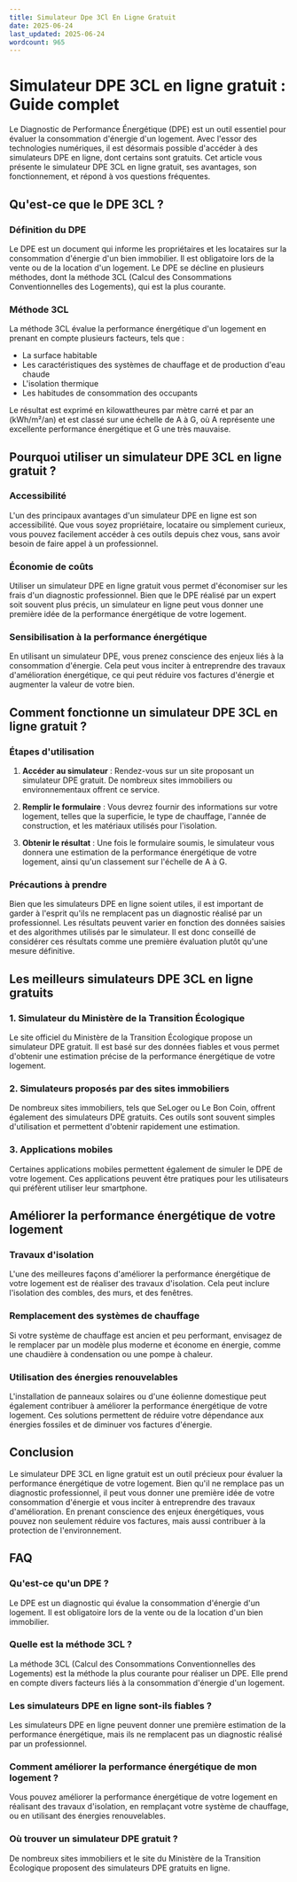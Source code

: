 ```yaml
---
title: Simulateur Dpe 3Cl En Ligne Gratuit
date: 2025-06-24
last_updated: 2025-06-24
wordcount: 965
---
```


# Simulateur DPE 3CL en ligne gratuit : Guide complet

Le Diagnostic de Performance Énergétique (DPE) est un outil essentiel pour évaluer la consommation d'énergie d'un logement. Avec l'essor des technologies numériques, il est désormais possible d'accéder à des simulateurs DPE en ligne, dont certains sont gratuits. Cet article vous présente le simulateur DPE 3CL en ligne gratuit, ses avantages, son fonctionnement, et répond à vos questions fréquentes.

## Qu'est-ce que le DPE 3CL ?

### Définition du DPE

Le DPE est un document qui informe les propriétaires et les locataires sur la consommation d'énergie d'un bien immobilier. Il est obligatoire lors de la vente ou de la location d'un logement. Le DPE se décline en plusieurs méthodes, dont la méthode 3CL (Calcul des Consommations Conventionnelles des Logements), qui est la plus courante.

### Méthode 3CL

La méthode 3CL évalue la performance énergétique d'un logement en prenant en compte plusieurs facteurs, tels que :

- La surface habitable
- Les caractéristiques des systèmes de chauffage et de production d'eau chaude
- L'isolation thermique
- Les habitudes de consommation des occupants

Le résultat est exprimé en kilowattheures par mètre carré et par an (kWh/m²/an) et est classé sur une échelle de A à G, où A représente une excellente performance énergétique et G une très mauvaise.

## Pourquoi utiliser un simulateur DPE 3CL en ligne gratuit ?

### Accessibilité

L'un des principaux avantages d'un simulateur DPE en ligne est son accessibilité. Que vous soyez propriétaire, locataire ou simplement curieux, vous pouvez facilement accéder à ces outils depuis chez vous, sans avoir besoin de faire appel à un professionnel.

### Économie de coûts

Utiliser un simulateur DPE en ligne gratuit vous permet d'économiser sur les frais d'un diagnostic professionnel. Bien que le DPE réalisé par un expert soit souvent plus précis, un simulateur en ligne peut vous donner une première idée de la performance énergétique de votre logement.

### Sensibilisation à la performance énergétique

En utilisant un simulateur DPE, vous prenez conscience des enjeux liés à la consommation d'énergie. Cela peut vous inciter à entreprendre des travaux d'amélioration énergétique, ce qui peut réduire vos factures d'énergie et augmenter la valeur de votre bien.

## Comment fonctionne un simulateur DPE 3CL en ligne gratuit ?

### Étapes d'utilisation

1. **Accéder au simulateur** : Rendez-vous sur un site proposant un simulateur DPE gratuit. De nombreux sites immobiliers ou environnementaux offrent ce service.
   
2. **Remplir le formulaire** : Vous devrez fournir des informations sur votre logement, telles que la superficie, le type de chauffage, l'année de construction, et les matériaux utilisés pour l'isolation.

3. **Obtenir le résultat** : Une fois le formulaire soumis, le simulateur vous donnera une estimation de la performance énergétique de votre logement, ainsi qu'un classement sur l'échelle de A à G.

### Précautions à prendre

Bien que les simulateurs DPE en ligne soient utiles, il est important de garder à l'esprit qu'ils ne remplacent pas un diagnostic réalisé par un professionnel. Les résultats peuvent varier en fonction des données saisies et des algorithmes utilisés par le simulateur. Il est donc conseillé de considérer ces résultats comme une première évaluation plutôt qu'une mesure définitive.

## Les meilleurs simulateurs DPE 3CL en ligne gratuits

### 1. Simulateur du Ministère de la Transition Écologique

Le site officiel du Ministère de la Transition Écologique propose un simulateur DPE gratuit. Il est basé sur des données fiables et vous permet d'obtenir une estimation précise de la performance énergétique de votre logement.

### 2. Simulateurs proposés par des sites immobiliers

De nombreux sites immobiliers, tels que SeLoger ou Le Bon Coin, offrent également des simulateurs DPE gratuits. Ces outils sont souvent simples d'utilisation et permettent d'obtenir rapidement une estimation.

### 3. Applications mobiles

Certaines applications mobiles permettent également de simuler le DPE de votre logement. Ces applications peuvent être pratiques pour les utilisateurs qui préfèrent utiliser leur smartphone.

## Améliorer la performance énergétique de votre logement

### Travaux d'isolation

L'une des meilleures façons d'améliorer la performance énergétique de votre logement est de réaliser des travaux d'isolation. Cela peut inclure l'isolation des combles, des murs, et des fenêtres.

### Remplacement des systèmes de chauffage

Si votre système de chauffage est ancien et peu performant, envisagez de le remplacer par un modèle plus moderne et économe en énergie, comme une chaudière à condensation ou une pompe à chaleur.

### Utilisation des énergies renouvelables

L'installation de panneaux solaires ou d'une éolienne domestique peut également contribuer à améliorer la performance énergétique de votre logement. Ces solutions permettent de réduire votre dépendance aux énergies fossiles et de diminuer vos factures d'énergie.

## Conclusion

Le simulateur DPE 3CL en ligne gratuit est un outil précieux pour évaluer la performance énergétique de votre logement. Bien qu'il ne remplace pas un diagnostic professionnel, il peut vous donner une première idée de votre consommation d'énergie et vous inciter à entreprendre des travaux d'amélioration. En prenant conscience des enjeux énergétiques, vous pouvez non seulement réduire vos factures, mais aussi contribuer à la protection de l'environnement.

## FAQ

### Qu'est-ce qu'un DPE ?

Le DPE est un diagnostic qui évalue la consommation d'énergie d'un logement. Il est obligatoire lors de la vente ou de la location d'un bien immobilier.

### Quelle est la méthode 3CL ?

La méthode 3CL (Calcul des Consommations Conventionnelles des Logements) est la méthode la plus courante pour réaliser un DPE. Elle prend en compte divers facteurs liés à la consommation d'énergie d'un logement.

### Les simulateurs DPE en ligne sont-ils fiables ?

Les simulateurs DPE en ligne peuvent donner une première estimation de la performance énergétique, mais ils ne remplacent pas un diagnostic réalisé par un professionnel.

### Comment améliorer la performance énergétique de mon logement ?

Vous pouvez améliorer la performance énergétique de votre logement en réalisant des travaux d'isolation, en remplaçant votre système de chauffage, ou en utilisant des énergies renouvelables.

### Où trouver un simulateur DPE gratuit ?

De nombreux sites immobiliers et le site du Ministère de la Transition Écologique proposent des simulateurs DPE gratuits en ligne.